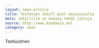 ```yaml
---
layout: news-article
title: Testataan Jekyll post ominaisuutta
meta: Jekyllillä on mukava tehdä juttuja
source: http://www.koodaaja.net
category: news
---
```


Testiuutinen
